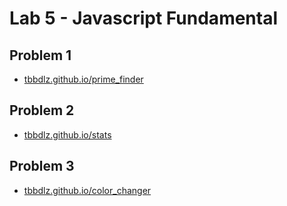 # Lab 5 - Javascript Fundamental


## Problem 1

* [tbbdlz.github.io/prime_finder](https://tbbdlz.github.io/prime_finder/)

## Problem 2

* [tbbdlz.github.io/stats](https://tbbdlz.github.io/stats/)

## Problem 3

* [tbbdlz.github.io/color_changer](https://tbbdlz.github.io/color_changer/)
